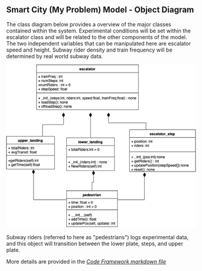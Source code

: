 ## Smart City (My Problem) Model - Object Diagram


The class diagram below provides a overview of the major classes contained within the system. Experimental conditions will be set within the escalator class and will be related to the other components of the model. The two independent variables that can be manipulated here are escalator speed and height. Subway rider density and train frequency will be determined by real world subway data.

![class diagram](/images/Class_Diagram.png)

Subway riders (referred to here as "pedestrians") logs experimental data, and this object will transition between the lower plate, steps, and upper plate. 

More details are provided in the [*Code Framework markdown file*](/code/README.md)
